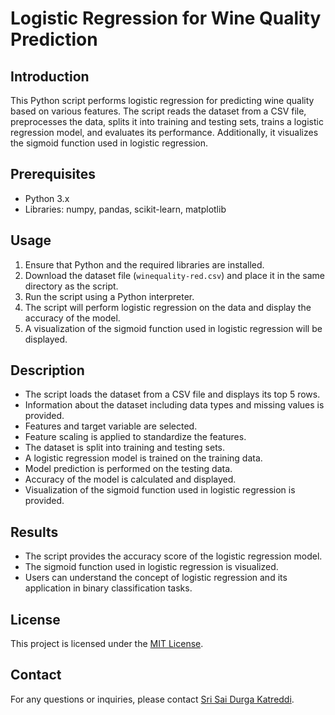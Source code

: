 # Logistic Regression for Wine Quality Prediction

## Introduction
This Python script performs logistic regression for predicting wine quality based on various features. The script reads the dataset from a CSV file, preprocesses the data, splits it into training and testing sets, trains a logistic regression model, and evaluates its performance. Additionally, it visualizes the sigmoid function used in logistic regression.

## Prerequisites
- Python 3.x
- Libraries: numpy, pandas, scikit-learn, matplotlib

## Usage
1. Ensure that Python and the required libraries are installed.
2. Download the dataset file (`winequality-red.csv`) and place it in the same directory as the script.
3. Run the script using a Python interpreter.
4. The script will perform logistic regression on the data and display the accuracy of the model.
5. A visualization of the sigmoid function used in logistic regression will be displayed.

## Description
- The script loads the dataset from a CSV file and displays its top 5 rows.
- Information about the dataset including data types and missing values is provided.
- Features and target variable are selected.
- Feature scaling is applied to standardize the features.
- The dataset is split into training and testing sets.
- A logistic regression model is trained on the training data.
- Model prediction is performed on the testing data.
- Accuracy of the model is calculated and displayed.
- Visualization of the sigmoid function used in logistic regression is provided.

## Results
- The script provides the accuracy score of the logistic regression model.
- The sigmoid function used in logistic regression is visualized.
- Users can understand the concept of logistic regression and its application in binary classification tasks.

## License
This project is licensed under the [MIT License](LICENSE).

## Contact
For any questions or inquiries, please contact [Sri Sai Durga Katreddi](mailto:katreddisrisaidurga@gmail.com).
